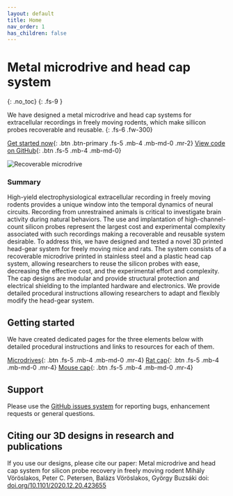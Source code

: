 ```yaml
---
layout: default
title: Home
nav_order: 1
has_children: false
---
```


# Metal microdrive and head cap system
{: .no_toc}
{: .fs-9 }

We have designed a metal microdrive and head cap systems for extracellular recordings in freely moving rodents, which make sillicon probes recoverable and reusable.
{: .fs-6 .fw-300}


[Get started now](#getting-started){: .btn .btn-primary .fs-5 .mb-4 .mb-md-0 .mr-2} [View code on GitHub](https://github.com/buzsakilab/3d_print_designs){: .btn .fs-5 .mb-4 .mb-md-0}

![Recoverable microdrive](https://buzsakilab.github.io/3d_print_designs/images/recoverable_microdrive.jpg)

### Summary
High-yield electrophysiological extracellular recording in freely moving rodents provides a unique window into the temporal dynamics of neural circuits. Recording from unrestrained animals is critical to investigate brain activity during natural behaviors. The use and implantation of high-channel-count silicon probes represent the largest cost and experimental complexity associated with such recordings making a recoverable and reusable system desirable. To address this, we have designed and tested a novel 3D printed head-gear system for freely moving mice and rats. The system consists of a recoverable microdrive printed in stainless steel and a plastic head cap system, allowing researchers to reuse the silicon probes with ease, decreasing the effective cost, and the experimental effort and complexity. The cap designs are modular and provide structural protection and electrical shielding to the implanted hardware and electronics. We provide detailed procedural instructions allowing researchers to adapt and flexibly modify the head-gear system.

## Getting started
We have created dedicated pages for the three elements below with detailed procedural instructions and links to resources for each of them. 

[Microdrives]({{"/microdrives/microdrives/"|absolute_url}}){: .btn .fs-5 .mb-4 .mb-md-0 .mr-4} [Rat cap]({{"/capsystems/rat_cap/"|absolute_url}}){: .btn .fs-5 .mb-4 .mb-md-0 .mr-4} [Mouse cap]({{"/capsystems/mouse_cap/"|absolute_url}}){: .btn .fs-5 .mb-4 .mb-md-0 .mr-4}

## Support
Please use the [GitHub issues system](https://github.com/buzsakilab/3d_print_designs/issues) for reporting bugs, enhancement requests or general questions.

## Citing our 3D designs in research and publications
If you use our designs, please cite our paper: 
Metal microdrive and head cap system for silicon probe recovery in freely moving rodent Mihály Vöröslakos, Peter C. Petersen, Balázs Vöröslakos, György Buzsáki doi: [doi.org/10.1101/2020.12.20.423655](https://doi.org/10.1101/2020.12.20.423655)
